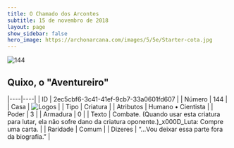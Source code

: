 ```yaml
---
title: O Chamado dos Arcontes
subtitle: 15 de novembro de 2018
layout: page
show_sidebar: false
hero_image: https://archonarcana.com/images/5/5e/Starter-cota.jpg
---
```


![144](https://cdn.keyforgegame.com/media/card_front/pt/341_144_7XJ66GGGX9P3_pt.png)

## Quixo, o "Aventureiro"

|----|----|
| ID | 2ec5cbf6-3c41-41ef-9cb7-33a0601fd607 |
| Número | 144 |
| Casa | ![Logos](https://archonarcana.com/images/thumb/c/ce/Logos.png/22px-Logos.png "Logos") |
| Tipo | Criatura |
| Atributos | Humano • Cientista |
| Poder | 3 |
| Armadura | 0 |
| Texto | Combate. (Quando usar esta criatura para lutar, ela não sofre dano da  criatura oponente.)_x000D_Luta: Compre uma carta. |
| Raridade | Comum |
| Dizeres | “...Vou deixar essa parte fora da biografia.” |